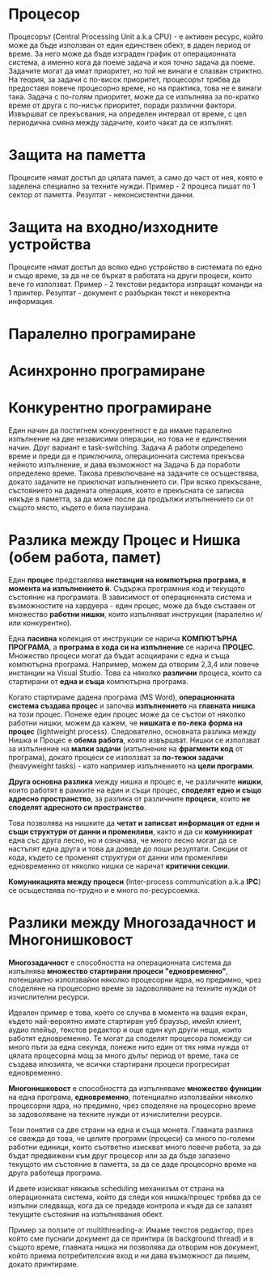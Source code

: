 # Процесор
Процесорът (Central Processing Unit a.k.a CPU) - е активен ресурс, който може да бъде използван от един единствен обект, в даден период от време. За него може да бъде изграден график от операционната система, а именно кога да поеме задача и коя точно задача да поеме. Задачите могат да имат приоритет, но той не винаги е спазван стриктно. На теория, за задачи с по-висок приоритет, процесорът трябва да предоставя повече процесорно време, но на практика, това не е винаги така. Задача с по-голям приоритет, може да се изпълнява за по-кратко време от друга с по-нисък приоритет, поради различни фактори. Извършват се прекъсвания, на определен интервал от време, с цел периодична смяна между задачите, които чакат да се изпълнят.

# Защита на паметта
Процесите нямат достъп до цялата памет, а само до част от нея, която е заделена специално за техните нужди. Пример - 2 процеса пишат по 1 сектор от паметта. Резултат - неконсистентни данни.

# Защита на входно/изходните устройства
Процесите нямат достъп до всяко едно устройство в системата по едно и също време, за да не се бъркат в работата на други процеси, които вече го използват. Пример - 2 текстови редактора изпращат команди на 1 принтер. Резултат - документ с разбъркан текст и некоректна информация.

# Паралелно програмиране

# Асинхронно програмиране

# Конкурентно програмиране
Един начин да постигнем конкурентност е да имаме паралелно изпълнение на две независими операции, но това не е единствения начин. Друг вариант е task-switching. Задача А работи определено време и преди да е приключила, операционната система прекъсва нейното изпълнение, и дава възможност на Задача Б да поработи определено време. Такова превключване на задачите се осъществява, докато задачите не приключат изпълнението си. При всяко прекъсване, състоянието на дадената операция, която е прекъсната се записва някъде в паметта, за да може после да продължи изпълнението си от същото място, където е била паузирана.


# Разлика между Процес и Нишка (обем работа, памет)
Един **процес** представлява **инстанция на компютърна програма, в момента на изпълнението й**. Съдържа програмния код и текущото състояние на програмата. В зависимост от операционната система и възможностите на хардуера - един процес, може да бъде съставен от множество **работни нишки**, които изпълняват инструкции (паралелно и/или конкурентно).  

Една **пасивна** колекция от инструкции се нарича **КОМПЮТЪРНА ПРОГРАМА**, а **програма в хода си на изпълнение** се нарича **ПРОЦЕС**. Множество процеси могат да бъдат асоциирани с една и съща компютърна програма. Например, можем да отворим 2,3,4 или повече инстанции на Visual Studio. Това са няколко **различни** процеса, които са стартирани от **една и съща** компютърна програма.

Когато стартираме дадена програма (MS Word), **операционната система създава процес** и започва **изпълнението** на **главната нишка** на този процес. Понеже един процес може да се състои от няколко работни нишки, можем да кажем, че **нишката е по-лека форма на процес** (lightweight process). Следователно, основната разлика между Нишка и Процес е **обема работа**, която извършват. Нишки се използват за изпълнение на **малки задачи** (изпълнение на **фрагменти код** от програма), докато процеси се използват за **по-тежки задачи** (heavyweight tasks) - като например изпълнението на **цели програми**.

**Друга основна разлика** между нишка и процес е, че различните **нишки**, които работят в рамките на един и същи процес, **споделят едно и също адресно пространство**, за разлика от различните **процеси**, които **не споделят адресното си пространство**.

Това позволява на нишките да **четат и записват информация от едни и същи структури от данни и променливи**, както и да си **комуникират** една със друга лесно, но и означава, че много лесно могат да се настъпят една друга и това да доведе до лоши резултати. Секции от кода, където се променят структури от данни или променливи едновременно от няколко нишки се наричат **критични секции**.

**Комуникацията между процеси** (Inter-process communication a.k.a **IPC**) се осъществява по-трудно и е много по-ресурсоемка.

# Разлики между Многозадачност и Многонишковост
**Многозадачност** е способността на операционната система да изпълнява **множество стартирани процеси "едновременно"**, потенциално използвайки няколко процесорни ядра, но предимно, чрез споделяне на процесорно време за задоволяване на техните нужди от изчислителни ресурси.

Идеален пример е това, което се случва в момента на вашия екран, където най-вероятно имате стартиран уеб браузър, имейл клиент, аудио плейър, текстов редактор и още един куп други неща, които работят едновременно. Те могат да споделят процесора помежду си много пъти за една секунда, понеже нито един от тях няма нужда от цялата процесорна мощ за много дълъг период от време, така се създава илюзията, че всички стартирани процеси прогресират едновременно.

**Многонишковост** е способността да изпълняваме **множество функции** на една програма, **едновременно**, потенциално използвайки няколко процесорни ядра, но предимно, чрез споделяне на процесорно време за задоволяване на техните нужди от изчислителни ресурси.

Тези понятия са две страни на една и съща монета. Главната разлика се свежда до това, че целите програми (процеси) са много по-големи работни единици, които съответно изискват много повече работа, за да бъдат предвижени към друг процесор или за да бъде запазено текущото им състояние в паметта, за да се даде процесорно време на друга работеща програма.

И двете изискват някакъв scheduling механизъм от страна на операционната система, който да следи коя нишка/процес трябва да се изпълни следваща, кога да се предаде контрола и къде да се запазят текущите състояния на изпълнявания обект.

Пример за ползите от multithreading-а:
Имаме текстов редактор, през който сме пуснали документ да се принтира (в background thread) и в същото време, главната нишка ни позволява да отворим нов документ, който приема потребителския вход и ни дава възможност да пишем, докато принтираме.
